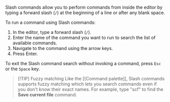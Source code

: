 Slash commands allow you to perform commands from inside the editor by typing a forward slash (`/`) at the beginning of a line or after any blank space.

To run a command using Slash commands:

1. In the editor, type a forward slash (`/`).
1. Enter the name of the command you want to run to search the list of available commands.
1. Navigate to the command using the arrow keys.
1. Press Enter.

To exit the Slash command search without invoking a command, press `Esc` or the `Space` key.

> [!TIP] Fuzzy matching
> Like the [[Command palette]], Slash commands supports fuzzy matching which lets you search commands even if you don't know their exact names. For example, type "scf" to find the **Save current file** command.
